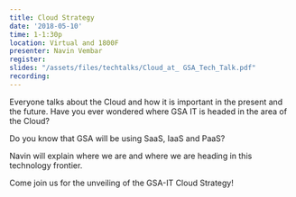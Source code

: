 ```yaml
---
title: Cloud Strategy
date: '2018-05-10'
time: 1-1:30p
location: Virtual and 1800F
presenter: Navin Vembar
register:
slides: "/assets/files/techtalks/Cloud_at_ GSA_Tech_Talk.pdf"
recording:
---
```


Everyone talks about the Cloud and how it is important in the present and the future. Have you ever wondered where GSA IT is headed in the area of the Cloud?

Do you know that GSA will be using SaaS, IaaS and PaaS?

Navin will explain where we are and where we are heading in this technology frontier.

Come join us for the unveiling of the GSA-IT Cloud Strategy!
